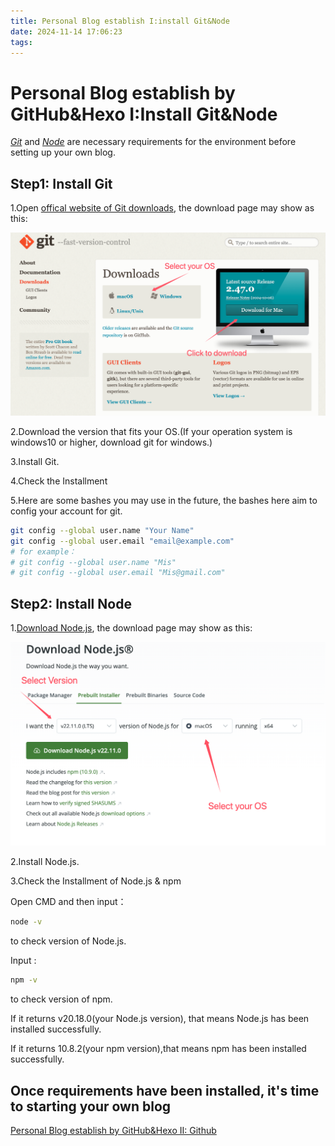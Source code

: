 ```yaml
---
title: Personal Blog establish I:install Git&Node
date: 2024-11-14 17:06:23
tags:
---
```


# Personal Blog establish by GitHub&Hexo I:Install Git&Node
[*Git*](https://git-scm.com/) and [*Node*](https://nodejs.org/en) are necessary requirements for the environment before setting up your own blog.

## Step1: Install Git
1.Open  [offical website of Git downloads](https://git-scm.com/downloads), the download page may show as this:

![Download Git](../images/Personal-Blog-establish-I-install-Git-Node/download_git.png)

2.Download the version that fits your OS.(If your operation system is windows10 or higher, download git for windows.)

3.Install Git.

4.Check the Installment

5.Here are some bashes you may use in the future, the bashes here aim to config your account for git.

```bash
git config --global user.name "Your Name"
git config --global user.email "email@example.com"
# for example：
# git config --global user.name "Mis"
# git config --global user.email "Mis@gmail.com"

```
## Step2: Install Node
1.[Download Node.js](https://nodejs.org/en), the download page may show as this:

![Download Nodejs](../images/Personal-Blog-establish-I-install-Git-Node/download_Nodejs.png)

2.Install Node.js.

3.Check the Installment of Node.js & npm

Open CMD and then input：

```bash
node -v

```
to check version of Node.js.

Input :

```bash
npm -v
```
to check version of npm.

If it returns v20.18.0(your Node.js version), that means Node.js has been installed successfully.

If it returns 10.8.2(your npm version),that means npm has been installed successfully.

## Once requirements have been installed, it's time to starting your own blog
[Personal Blog establish by GitHub&Hexo II: Github ]()


